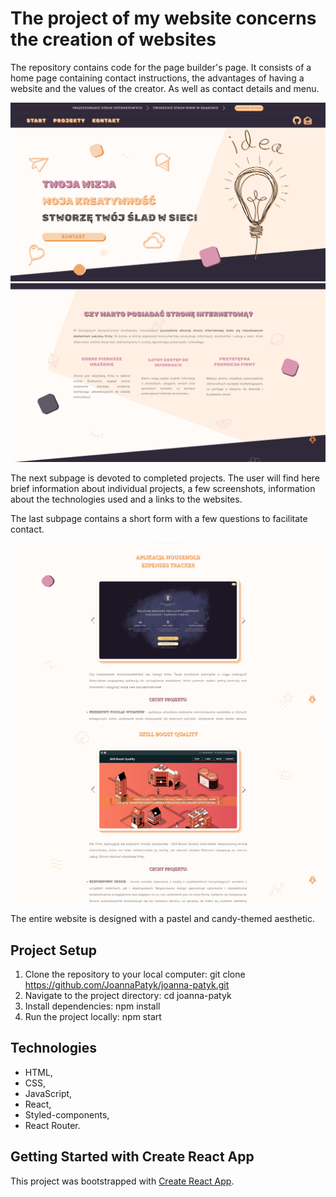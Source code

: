 # The project of my website concerns the creation of websites

The repository contains code for the page builder's page. It consists of a home page containing contact instructions, the advantages of having a website and the values ​​of the creator. As well as contact details and menu.

![Project Preview](src/screens/screen-1.png)
![Project Preview](src/screens/screen-2.png)

The next subpage is devoted to completed projects. The user will find here brief information about individual projects, a few screenshots, information about the technologies used and a links to the websites.

The last subpage contains a short form with a few questions to facilitate contact.

![Project Preview](src/screens/screen-3.png)
![Project Preview](src/screens/screen-4.png)

The entire website is designed with a pastel and candy-themed aesthetic.

## Project Setup

1. Clone the repository to your local computer: git clone https://github.com/JoannaPatyk/joanna-patyk.git
2. Navigate to the project directory: cd joanna-patyk
3. Install dependencies: npm install
4. Run the project locally: npm start

## Technologies

-   HTML,
-   CSS,
-   JavaScript,
-   React,
-   Styled-components,
-   React Router.

## Getting Started with Create React App

This project was bootstrapped with [Create React App](https://github.com/facebook/create-react-app).
